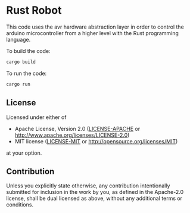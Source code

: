 <h1>Rust Robot</h1>

This code uses the avr hardware abstraction layer in order to control the arduino microcontroller from a higher level with the Rust programming language.

To build the code:
```bash
cargo build
```
To run the code:
```bash
cargo run
```
## License
Licensed under either of

 - Apache License, Version 2.0
   ([LICENSE-APACHE](LICENSE-APACHE) or <http://www.apache.org/licenses/LICENSE-2.0>)
 - MIT license
   ([LICENSE-MIT](LICENSE-MIT) or <http://opensource.org/licenses/MIT>)

at your option.

## Contribution
Unless you explicitly state otherwise, any contribution intentionally submitted
for inclusion in the work by you, as defined in the Apache-2.0 license, shall
be dual licensed as above, without any additional terms or conditions.
